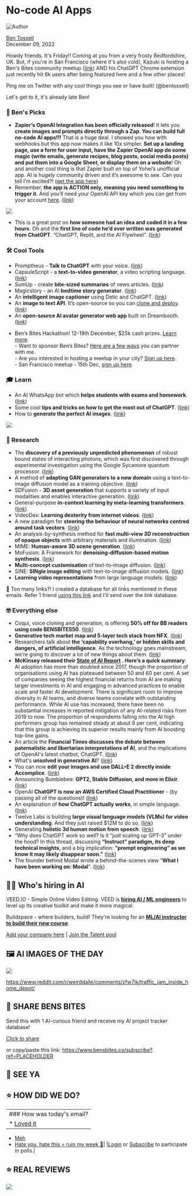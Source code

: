 # No-code AI Apps

![Author](https://media.beehiiv.com/cdn-cgi/image/fit=scale-down,format=auto,onerror=redirect,quality=80/uploads/user/profile_picture/fc858b4d-39e3-4be1-abf4-2b55504e21a2/thumb_uJ4UYake_400x400.jpg)

[Ben Tossell](https://www.twitter.com/bentossell)\
December 09, 2022

Howdy friends. It's Friday!! Coming at you from a very frosty Bedfordshire, UK. But, if you're in San Francisco (where it's also cold), Kazuki is hosting a Ben's Bites community meetup ([link](https://lu.ma/vaw88asa)) AND his ChatGPT Chrome extension just recently hit 6k users after being featured here and a few other places!

Ping me on Twitter with any cool things you see or have built! (@bentossell)

Let's get to it, it's already late Ben!

### **🤌 Ben's Picks**

- **Zapier’s OpenAI Integration has been officially released**! It lets you **create images and prompts directly through a Zap. You can build full no-code AI apps!!!** That is a huge deal. I showed you how with webhooks but this app now makes it like 10x simpler. **Set up a landing page, use a form for user input, have the Zapier OpenAI app do some magic (write emails, generate recipes, blog posts, social media posts) and put them into a Google Sheet, or display them on a website**! Oh and another cool thing is that Zapier built on top of Yohei’s unofficial app. AI is hugely community driven and it’s awesome to see. Can you tell I’m excited?! ([get the app here](https://zapier.com/apps/openai/integrations))
- Remember, **the app is ACTION only, meaning you need something to trigger it**. And you’ll need your OpenAI API key which you can get from your account [here](https://beta.openai.com/account/api-keys). ([link](https://zapier.com/apps/openai/integrations))

![](https://media.beehiiv.com/cdn-cgi/image/fit=scale-down,format=auto,onerror=redirect,quality=80/uploads/asset/file/a6112ec4-d477-4ac5-b67d-c629fcb5f572/Screenshot_2022-12-09_at_14.10.08.png)

- This is a great post on **how someone had an idea and coded it in a few hours**. Oh and the **first line of code he’d ever written was generated from ChatGPT**. “ChatGPT, Replit, and the AI Flywheel”. ([link](https://www.linkedin.com/pulse/chatgpt-replit-ai-flywheel-nick-chapleau/))

### **🛠️ Cool Tools**

- Promptheus - **Talk to ChatGPT** with your voice. ([link](https://chrome.google.com/webstore/detail/promptheus-converse-with/eipjdkbchadnamipponehljdnflolfki))
- CapsuleScript - a **text-to-video generator**, a video scripting language. ([link](https://ai.capsule.video/))
- SumUp - create **bite-sized summaries** of news articles. ([link](https://sumup.page/))
- Magicstory - an AI **bedtime story generator**. ([link](https://magicstory.ai/))
- An **intelligent image captioner** using Detic and ChatGPT. ([link](https://huggingface.co/spaces/taesiri/DeticChatGPT))
- An **image to text API**. It’s open-source so you can [clone and deploy](https://vercel.com/templates/next.js/ai-alt-text-generator). ([link](https://alt-text-generator.vercel.app/))
- An **open-source AI avatar generator web app** built on Dreambooth. ([link](https://github.com/shinework/photoshot/))

<!---->

- Ben’s Bites Hackathon! 12-19th December, $25k cash prizes. [Learn more](https://vanilla-peach-484.notion.site/Ben-s-Bites-AI-Hackathon-15k-324b3e8b3d474a12a2e828b7ac45f9f9).\
  \- Want to sponsor Ben’s Bites? [Here are a few ways](https://airtable.com/shrQUrr0IpUBGos8B) you can partner with me.\
  \- Are you interested in hosting a meetup in your city? [Sign up here](https://airtable.com/shr4r3oAnMb6aeANT).\
  \- San Francisco meetup - 15th Dec, [sign up here](https://lu.ma/vaw88asa).

### **🎓 Learn**

- An AI WhatsApp bot which **helps students with exams and homework**. ([link](https://foondamate.com/))
- Some cool **tips and tricks on how to get the most out of ChatGPT**. ([link](https://twitter.com/datachaz/status/1600135591877742592))
- How to **generate the perfect AI images**. ([link](https://www.wordcelclub.com/ujjwal49.sol/how-to-generate-the-perfect-images))

![](https://media.beehiiv.com/cdn-cgi/image/fit=scale-down,format=auto,onerror=redirect,quality=80/uploads/asset/file/794548cd-8ced-4c0c-a20c-f28cdbe093c5/-OkCuZIvH-18T6noftCmqQZBvmD5jaQWcAjkZa78BYc.png)

### **🔬 Research**

- The **discovery of a previously unpredicted phenomenon** of robust bound states of interacting photons, which was first discovered through experimental investigation using the Google Sycamore quantum processor. ([link](https://ai.googleblog.com/2022/12/formation-of-robust-bound-states-of.html))
- A method of **adapting GAN generators to a new domain** using a text-to-image diffusion model as a training objective. ([link](https://styleganfusion.github.io/))
- SDFusion - **3D asset generation** that supports a variety of input modalities and enables interactive generation. ([link](https://yccyenchicheng.github.io/SDFusion/))
- General-purpose **in-context learning by meta-learning transformers**. ([link](https://arxiv.org/abs/2212.04458))
- VideoDex: **Learning dexterity from internet videos**. ([link](https://video-dex.github.io/))
- A​​ new paradigm for **steering the behaviour of neural networks centred around task vectors**. ([link](https://arxiv.org/abs/2212.04089))
- An analysis-by-synthesis method for **fast multi-view 3D reconstruction of opaque objects** with arbitrary materials and illumination. ([link](https://fraunhoferhhi.github.io/neural-deferred-shading/))
- MIME: **Human-aware 3D scene generation**. ([link](https://mime.is.tue.mpg.de/))
- MoFusion: A Framework for **denoising-diffusion-based motion synthesis**. ([link](https://arxiv.org/abs/2212.04495))
- **Multi-concept customisation** of text-to-image diffusion. ([link](https://www.cs.cmu.edu/~custom-diffusion/))
- SINE: **SINgle image editing** with text-to-image diffusion models. ([link](https://zhang-zx.github.io/SINE/))
- **Learning video representations** from large language models. ([link](https://facebookresearch.github.io/LaViLa/))

👋 Too many links?! I created a database for all links mentioned in these emails. Refer 1 friend [using this link](https://www.bensbites.co/subscribe?ref=PLACEHOLDER) and I'll send over the link database.

### **🤓 Everything else**

- Coqui, voice cloning and generation, is offering **50% off for BB readers using code BENSBITES50**. ([link](https://coqui.ai/))
- **Generative tech market map and 5-layer tech stack from NFX**. ([link](https://www.nfx.com/post/generative-ai-tech-5-layers))
- Researchers talk about **the ‘capability overhang,’ or hidden skills and dangers, of artificial intelligence**. As the technology goes mainstream, we’re going to discover a lot of new things about them. ([link](https://www.theverge.com/2022/12/8/23499728/ai-capability-accessibility-chatgpt-stable-diffusion-commercialization))
- **McKinsey released their [State of AI Report](https://www.mckinsey.com/capabilities/quantumblack/our-insights/the-state-of-ai-in-2022-and-a-half-decade-in-review)** **. Here’s a quick summary**: AI adoption has more than doubled since 2017, though the proportion of organisations using AI has plateaued between 50 and 60 per cent. A set of companies seeing the highest financial returns from AI are making larger investments in AI and engaging in advanced practices to enable scale and faster AI development. There is significant room to improve diversity in AI teams, and diverse teams correlate with outstanding performance. While AI use has increased, there have been no substantial increases in reported mitigation of any AI-related risks from 2019 to now. The proportion of respondents falling into the AI high performers group has remained steady at about 8 per cent, indicating that this group is achieving its superior results mainly from AI boosting top-line gains.
- An article the **Financial Times discusses the debate between paternalistic and libertarian interpretations of AI**, and the implications of OpenAI's latest chatbot, ChatGPT. ([link](https://www.ft.com/content/6403641d-1f5f-4702-af4b-2f1bfe993559))
- What's **unsolved in generative AI**? ([link](https://mewelch.substack.com/p/whats-unsolved-in-generative-ai))
- You can now **edit your images and use DALL•E 2 directly inside Accomplice**. ([link](https://accomplice.ai/blog/launch-image-editing-and-dalle-2))
- Announcing Bumblebee: **GPT2, Stable Diffusion, and more in Elixir**. ([link](https://news.livebook.dev/announcing-bumblebee-gpt2-stable-diffusion-and-more-in-elixir-3Op73O))
- OpenAI **ChatGPT is now an AWS Certified Cloud Practitioner** - (by passing all of the questions)! ([link](https://twitter.com/stephanemaarek/status/1600864604220964871))
- An explanation of **how ChatGPT actually works**, in simple language. ([link](https://twitter.com/alphasignalai/status/1600209930954321920))
- Twelve Labs is building **large visual language models (VLMs) for video understanding**. And they just raised $12M to do so. ([link](https://techcrunch.com/2022/12/05/twelve-labs-lands-12m-for-ai-that-understands-the-context-of-videos/))
- Generating **holistic 3d human motion from speech**. ([link](https://talkshow.is.tue.mpg.de/))
- “Why does ChatGPT work so well? Is it “just scaling up GPT-3” under the hood? In this thread, discussing **“Instruct” paradigm, its deep technical insights**, and a big implication: **“prompt engineering” as we know it may likely disappear soon.”** ([link](https://twitter.com/drjimfan/status/1600884299435167745?sa=D\&source=docs\&ust=1670597976616983\&usg=AOvVaw1qdT5KxRetDs9s1hYNZWmx))
- The founder behind Modal wrote a behind-the-scenes view “**What I have been working on: Modal**”. ([link](https://erikbern.com/2022/12/07/what-ive-been-working-on-modal.html))

## **🧑‍💻 Who's hiring in AI**

VEED.IO - Simple Online Video Editing. VEED is **[hiring AI / ML engineers](https://veed.teamtailor.com/jobs/2145526-senior-software-engineer-ai-team)** to level up its creative toolkit and make it more magical.

Buildspace - where builders, build! They're looking for an **[ML/AI instructor to build their new course](https://buildspace.so/join)**.

[Add your company here](https://bensbites.pallet.com/hire) | [Join the Talent pool](https://bensbites.pallet.com/talent/welcome?referral=true\&step=welcome\&pallet=)

## **🖼 AI IMAGES OF THE DAY**

![](https://media.beehiiv.com/cdn-cgi/image/fit=scale-down,format=auto,onerror=redirect,quality=80/uploads/asset/file/b8c354b4-5933-48ea-a813-340d5e0ffc6a/pvsx8et1ap4a1.jpg)

<https://www.reddit.com/r/weirddalle/comments/zfw7ik/traffic_jam_inside_home_depot/>

## **🤗 SHARE BENS BITES**

Send this with 1 AI-curious friend and receive my AI project tracker database!

[Click to share](https://www.bensbites.co/subscribe?ref=PLACEHOLDER)

or copy/paste this link: https://www.bensbites.co/subscribe?ref=PLACEHOLDER

## **👋 SEE YA**

## **⭐️ HOW DID WE DO?**

||
|:---|
|### How was today's email?|
|\* [Loved it](https://www.bensbites.co/login)

- [Meh](https://www.bensbites.co/login)
- [Hate you, hate this = ruin my week 🥹](https://www.bensbites.co/login)|
  |[Login](https://www.bensbites.co/login) or [Subscribe](https://www.bensbites.co/subscribe) to participate in polls.|

## **⭐️ REAL** REVIEWS

![](https://media.beehiiv.com/cdn-cgi/image/fit=scale-down,format=auto,onerror=redirect,quality=80/uploads/asset/file/fedbeeff-a2f3-4ff2-bd78-903435701f37/Screenshot_2022-10-26_at_14.02.06.png)
